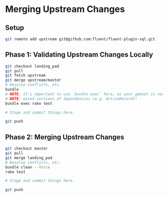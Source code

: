 # Merging Upstream Changes

## Setup

```bash
git remote add upstream git@github.com:fluent/fluent-plugin-sql.git
```

## Phase 1: Validating Upstream Changes Locally

```bash
git checkout landing_pad
git pull
git fetch upstream
git merge upstream/master
# Resolve conflicts, etc.
bundle
# NOTE: It's important to use `bundle exec` here, as your gemset is now polluted with
# NOTE: mixed versions of dependencies (e.g. ActiveRecord)!
bundle exec rake test

# Stage and commit things here.

git push
```

## Phase 2: Merging Upstream Changes

```bash
git checkout master
git pull
git merge landing_pad
# Resolve conflicts, etc.
bundle clean --force
rake test

# Stage and commit things here.

git push
```
